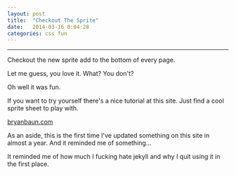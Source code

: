 ```yaml
---
layout: post
title:  "Checkout The Sprite"
date:   2014-03-16 0:04:28
categories: css fun
---
```


----------

Checkout the new sprite add to the bottom of every page.

Let me guess, you love it.
What? You don't?

Oh well it was fun.


If you want to try yourself there's a nice tutorial at this site. Just find a cool sprite sheet to play with.

<a href="http://bryanbraun.com/2014/03/15/how-i-rebuilt-flying-toasters-using-only-css-animations">bryanbaun.com</a>



As an aside, this is the first time I've updated something on this site in almost a year.
And it reminded me of something...

It reminded me of how much I fucking hate jekyll and why I quit using it in the first place.